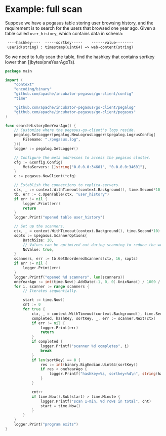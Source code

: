 <!--
Licensed to the Apache Software Foundation (ASF) under one
or more contributor license agreements.  See the NOTICE file
distributed with this work for additional information
regarding copyright ownership.  The ASF licenses this file
to you under the Apache License, Version 2.0 (the
"License"); you may not use this file except in compliance
with the License.  You may obtain a copy of the License at

  http://www.apache.org/licenses/LICENSE-2.0

Unless required by applicable law or agreed to in writing,
software distributed under the License is distributed on an
"AS IS" BASIS, WITHOUT WARRANTIES OR CONDITIONS OF ANY
KIND, either express or implied.  See the License for the
specific language governing permissions and limitations
under the License.
-->
# Example: full scan

Suppose we have a pegasus table storing user browsing history,
and the requirement is to search for the users that browsed one year ago.
Given a table called `user_history`, which contains data in schema:

```txt
 ----hashkey----  -----sortkey-----    ------value--------
 userId(string) : timestamp(uint64) => web-content(string)
```

So we need to fully scan the table, find the hashkey that contains sortkey
lower than []bytes(oneYearAgoTs).

```go
package main

import (
	"context"
	"encoding/binary"
	"github.com/apache/incubator-pegasus/go-client/config"
	"time"

	"github.com/apache/incubator-pegasus/go-client/pegalog"
	"github.com/apache/incubator-pegasus/go-client/pegasus"
)

func searchHistoryOneYearAgo() {
	// Customize where the pegasus-go-client's logs reside.
	pegalog.SetLogger(pegalog.NewLogrusLogger(&pegalog.LogrusConfig{
		Filename: "./pegasus.log",
	}))
	logger := pegalog.GetLogger()

	// Configure the meta addresses to access the pegasus cluster.
	cfg := &config.Config{
		MetaServers: []string{"0.0.0.0:34601", "0.0.0.0:34601"},
	}
	c := pegasus.NewClient(*cfg)

	// Establish the connections to replica-servers.
	ctx, _ := context.WithTimeout(context.Background(), time.Second*10)
	tb, err := c.OpenTable(ctx, "user_history")
	if err != nil {
		logger.Print(err)
		return
	}
	logger.Print("opened table user_history")

	// Set up the scanners.
	ctx, _ = context.WithTimeout(context.Background(), time.Second*10)
	sopts := &pegasus.ScannerOptions{
		BatchSize: 20,
		// Values can be optimized out during scanning to reduce the workload.
		NoValue: true,
	}
	scanners, err := tb.GetUnorderedScanners(ctx, 16, sopts)
	if err != nil {
		logger.Print(err)
	}
	logger.Printf("opened %d scanners", len(scanners))
	oneYearAgo := int(time.Now().AddDate(-1, 0, 0).UnixNano() / 1000 / 1000)
	for i, scanner := range scanners {
		// Iterates sequentially.

		start := time.Now()
		cnt := 0
		for true {
			ctx, _ = context.WithTimeout(context.Background(), time.Second*10)
			completed, hashKey, sortKey, _, err := scanner.Next(ctx)
			if err != nil {
				logger.Print(err)
				return
			}
			if completed {
				logger.Printf("scanner %d completes", i)
				break
			}
			if len(sortKey) == 8 {
				res := int(binary.BigEndian.Uint64(sortKey))
				if res < oneYearAgo {
					logger.Printf("hashkey=%s, sortkey=%d\n", string(hashKey), res)
				}
			}

			cnt++
			if time.Now().Sub(start) > time.Minute {
				logger.Printf("scan 1-min, %d rows in total", cnt)
				start = time.Now()
			}
		}
	}
	logger.Print("program exits")
}
```
